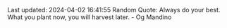 Last updated: 2024-04-02 16:41:55
Random Quote: Always do your best. What you plant now, you will harvest later. - Og Mandino
